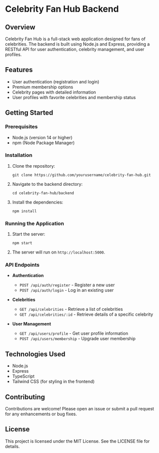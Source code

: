 # Celebrity Fan Hub Backend

## Overview
Celebrity Fan Hub is a full-stack web application designed for fans of celebrities. The backend is built using Node.js and Express, providing a RESTful API for user authentication, celebrity management, and user profiles.

## Features
- User authentication (registration and login)
- Premium membership options
- Celebrity pages with detailed information
- User profiles with favorite celebrities and membership status

## Getting Started

### Prerequisites
- Node.js (version 14 or higher)
- npm (Node Package Manager)

### Installation
1. Clone the repository:
   ```
   git clone https://github.com/yourusername/celebrity-fan-hub.git
   ```
2. Navigate to the backend directory:
   ```
   cd celebrity-fan-hub/backend
   ```
3. Install the dependencies:
   ```
   npm install
   ```

### Running the Application
1. Start the server:
   ```
   npm start
   ```
2. The server will run on `http://localhost:5000`.

### API Endpoints
- **Authentication**
  - `POST /api/auth/register` - Register a new user
  - `POST /api/auth/login` - Log in an existing user

- **Celebrities**
  - `GET /api/celebrities` - Retrieve a list of celebrities
  - `GET /api/celebrities/:id` - Retrieve details of a specific celebrity

- **User Management**
  - `GET /api/users/profile` - Get user profile information
  - `POST /api/users/membership` - Upgrade user membership

## Technologies Used
- Node.js
- Express
- TypeScript
- Tailwind CSS (for styling in the frontend)

## Contributing
Contributions are welcome! Please open an issue or submit a pull request for any enhancements or bug fixes.

## License
This project is licensed under the MIT License. See the LICENSE file for details.